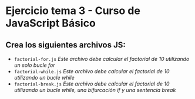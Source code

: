 # Ejercicio  tema 3 - Curso de JavaScript Básico

## Crea los siguientes archivos JS:

* `factorial-for.js` _Este archivo debe calcular el factorial de 10 utilizando un solo bucle for_
* `factorial-while.js` _Este archivo debe calcular el factorial de 10 utilizando un bucle while_
* `factorial-break.js` _Este archivo debe calcular el factorial de 10 utilizando un bucle while, una bifurcación if y una sentencia break_
